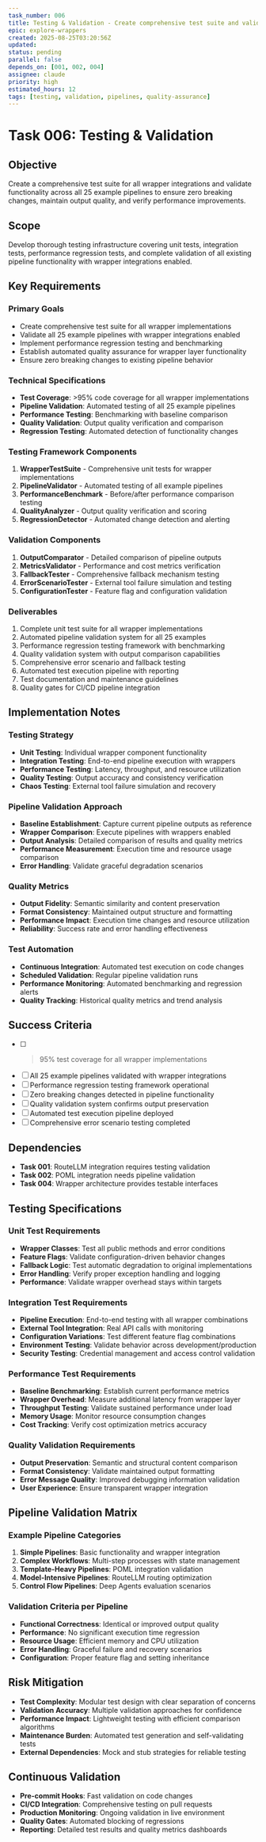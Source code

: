 ```yaml
---
task_number: 006
title: Testing & Validation - Create comprehensive test suite and validate all 25 example pipelines
epic: explore-wrappers
created: 2025-08-25T03:20:56Z
updated: 
status: pending
parallel: false
depends_on: [001, 002, 004]
assignee: claude
priority: high
estimated_hours: 12
tags: [testing, validation, pipelines, quality-assurance]
---
```


# Task 006: Testing & Validation

## Objective
Create a comprehensive test suite for all wrapper integrations and validate functionality across all 25 example pipelines to ensure zero breaking changes, maintain output quality, and verify performance improvements.

## Scope
Develop thorough testing infrastructure covering unit tests, integration tests, performance regression tests, and complete validation of all existing pipeline functionality with wrapper integrations enabled.

## Key Requirements

### Primary Goals
- Create comprehensive test suite for all wrapper implementations
- Validate all 25 example pipelines with wrapper integrations enabled
- Implement performance regression testing and benchmarking
- Establish automated quality assurance for wrapper layer functionality
- Ensure zero breaking changes to existing pipeline behavior

### Technical Specifications
- **Test Coverage**: >95% code coverage for all wrapper implementations
- **Pipeline Validation**: Automated testing of all 25 example pipelines
- **Performance Testing**: Benchmarking with baseline comparison
- **Quality Validation**: Output quality verification and comparison
- **Regression Testing**: Automated detection of functionality changes

### Testing Framework Components
1. **WrapperTestSuite** - Comprehensive unit tests for wrapper implementations
2. **PipelineValidator** - Automated testing of all example pipelines
3. **PerformanceBenchmark** - Before/after performance comparison testing
4. **QualityAnalyzer** - Output quality verification and scoring
5. **RegressionDetector** - Automated change detection and alerting

### Validation Components
1. **OutputComparator** - Detailed comparison of pipeline outputs
2. **MetricsValidator** - Performance and cost metrics verification
3. **FallbackTester** - Comprehensive fallback mechanism testing
4. **ErrorScenarioTester** - External tool failure simulation and testing
5. **ConfigurationTester** - Feature flag and configuration validation

### Deliverables
1. Complete unit test suite for all wrapper implementations
2. Automated pipeline validation system for all 25 examples
3. Performance regression testing framework with benchmarking
4. Quality validation system with output comparison capabilities
5. Comprehensive error scenario and fallback testing
6. Automated test execution pipeline with reporting
7. Test documentation and maintenance guidelines
8. Quality gates for CI/CD pipeline integration

## Implementation Notes

### Testing Strategy
- **Unit Testing**: Individual wrapper component functionality
- **Integration Testing**: End-to-end pipeline execution with wrappers
- **Performance Testing**: Latency, throughput, and resource utilization
- **Quality Testing**: Output accuracy and consistency verification
- **Chaos Testing**: External tool failure simulation and recovery

### Pipeline Validation Approach
- **Baseline Establishment**: Capture current pipeline outputs as reference
- **Wrapper Comparison**: Execute pipelines with wrappers enabled
- **Output Analysis**: Detailed comparison of results and quality metrics
- **Performance Measurement**: Execution time and resource usage comparison
- **Error Handling**: Validate graceful degradation scenarios

### Quality Metrics
- **Output Fidelity**: Semantic similarity and content preservation
- **Format Consistency**: Maintained output structure and formatting
- **Performance Impact**: Execution time changes and resource utilization
- **Reliability**: Success rate and error handling effectiveness

### Test Automation
- **Continuous Integration**: Automated test execution on code changes
- **Scheduled Validation**: Regular pipeline validation runs
- **Performance Monitoring**: Automated benchmarking and regression alerts
- **Quality Tracking**: Historical quality metrics and trend analysis

## Success Criteria
- [ ] >95% test coverage for all wrapper implementations
- [ ] All 25 example pipelines validated with wrapper integrations
- [ ] Performance regression testing framework operational
- [ ] Zero breaking changes detected in pipeline functionality
- [ ] Quality validation system confirms output preservation
- [ ] Automated test execution pipeline deployed
- [ ] Comprehensive error scenario testing completed

## Dependencies
- **Task 001**: RouteLLM integration requires testing validation
- **Task 002**: POML integration needs pipeline validation
- **Task 004**: Wrapper architecture provides testable interfaces

## Testing Specifications

### Unit Test Requirements
- **Wrapper Classes**: Test all public methods and error conditions
- **Feature Flags**: Validate configuration-driven behavior changes
- **Fallback Logic**: Test automatic degradation to original implementations
- **Error Handling**: Verify proper exception handling and logging
- **Performance**: Validate wrapper overhead stays within targets

### Integration Test Requirements
- **Pipeline Execution**: End-to-end testing with all wrapper combinations
- **External Tool Integration**: Real API calls with monitoring
- **Configuration Variations**: Test different feature flag combinations
- **Environment Testing**: Validate behavior across development/production
- **Security Testing**: Credential management and access control validation

### Performance Test Requirements
- **Baseline Benchmarking**: Establish current performance metrics
- **Wrapper Overhead**: Measure additional latency from wrapper layer
- **Throughput Testing**: Validate sustained performance under load
- **Memory Usage**: Monitor resource consumption changes
- **Cost Tracking**: Verify cost optimization metrics accuracy

### Quality Validation Requirements
- **Output Preservation**: Semantic and structural content comparison
- **Format Consistency**: Validate maintained output formatting
- **Error Message Quality**: Improved debugging information validation
- **User Experience**: Ensure transparent wrapper integration

## Pipeline Validation Matrix

### Example Pipeline Categories
1. **Simple Pipelines**: Basic functionality and wrapper integration
2. **Complex Workflows**: Multi-step processes with state management
3. **Template-Heavy Pipelines**: POML integration validation
4. **Model-Intensive Pipelines**: RouteLLM routing optimization
5. **Control Flow Pipelines**: Deep Agents evaluation scenarios

### Validation Criteria per Pipeline
- **Functional Correctness**: Identical or improved output quality
- **Performance**: No significant execution time regression
- **Resource Usage**: Efficient memory and CPU utilization
- **Error Handling**: Graceful failure and recovery scenarios
- **Configuration**: Proper feature flag and setting inheritance

## Risk Mitigation
- **Test Complexity**: Modular test design with clear separation of concerns
- **Validation Accuracy**: Multiple validation approaches for confidence
- **Performance Impact**: Lightweight testing with efficient comparison algorithms
- **Maintenance Burden**: Automated test generation and self-validating tests
- **External Dependencies**: Mock and stub strategies for reliable testing

## Continuous Validation
- **Pre-commit Hooks**: Fast validation on code changes
- **CI/CD Integration**: Comprehensive testing on pull requests
- **Production Monitoring**: Ongoing validation in live environment
- **Quality Gates**: Automated blocking of regressions
- **Reporting**: Detailed test results and quality metrics dashboards
